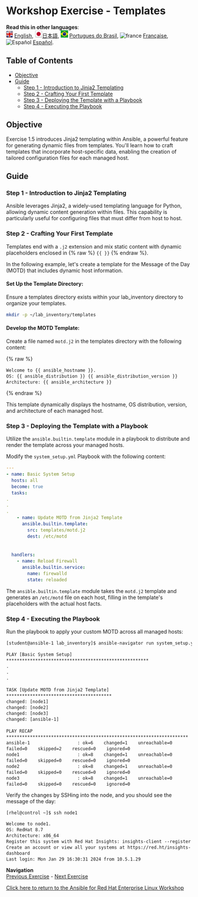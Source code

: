 # Workshop Exercise - Templates

**Read this in other languages**:
<br>![uk](../../../images/uk.png) [English](README.md),  ![japan](../../../images/japan.png)[日本語](README.ja.md), ![brazil](../../../images/brazil.png) [Portugues do Brasil](README.pt-br.md), ![france](../../../images/fr.png) [Française](README.fr.md),![Español](../../../images/col.png) [Español](README.es.md).


## Table of Contents

- [Objective](#objective)
- [Guide](#guide)
  - [Step 1 - Introduction to Jinja2 Templating](#step-1---introduction-to-jinja2-templating)
  - [Step 2 - Crafting Your First Template](#step-2---crafting-your-first-template)
  - [Step 3 - Deploying the Template with a Playbook](#step-3---deploying-the-template-with-a-playbook)
  - [Step 4 - Executing the Playbook](#step-4---executing-the-playbook)

## Objective

Exercise 1.5 introduces Jinja2 templating within Ansible, a powerful feature for generating dynamic files from templates. You'll learn how to craft templates that incorporate host-specific data, enabling the creation of tailored configuration files for each managed host.

## Guide

### Step 1 - Introduction to Jinja2 Templating

Ansible leverages Jinja2, a widely-used templating language for Python, allowing dynamic content generation within files. This capability is particularly useful for configuring files that must differ from host to host.

### Step 2 - Crafting Your First Template

Templates end with a `.j2` extension and mix static content with dynamic placeholders enclosed in {% raw %} `{{ }}` {% endraw %}.

In the following example, let's create a template for the Message of the Day (MOTD) that includes dynamic host information.

#### Set Up the Template Directory:

Ensure a templates directory exists within your lab_inventory directory to organize your templates.

```bash
mkdir -p ~/lab_inventory/templates
```

#### Develop the MOTD Template:

Create a file named `motd.j2` in the templates directory with the following content:

{% raw %}

```jinja
Welcome to {{ ansible_hostname }}.
OS: {{ ansible_distribution }} {{ ansible_distribution_version }}
Architecture: {{ ansible_architecture }}
```

{% endraw %}

This template dynamically displays the hostname, OS distribution, version, and architecture of each managed host.

### Step 3 - Deploying the Template with a Playbook

Utilize the `ansible.builtin.template` module in a playbook to distribute and render the template across your managed hosts.

Modify the `system_setup.yml` Playbook with the following content:

```yaml
---
- name: Basic System Setup
  hosts: all
  become: true
  tasks:
.
.
.
    - name: Update MOTD from Jinja2 Template
      ansible.builtin.template:
        src: templates/motd.j2
        dest: /etc/motd


  handlers:
    - name: Reload Firewall
      ansible.builtin.service:
        name: firewalld
        state: reloaded

```

The `ansible.builtin.template` module takes the `motd.j2` template and generates an `/etc/motd` file on each host, filling in the template's placeholders with the actual host facts.

### Step 4 - Executing the Playbook

Run the playbook to apply your custom MOTD across all managed hosts:

```bash
[student@ansible-1 lab_inventory]$ ansible-navigator run system_setup.yml -m stdout
```


```plaintext
PLAY [Basic System Setup] ******************************************************
.
.
.

TASK [Update MOTD from Jinja2 Template] ****************************************
changed: [node1]
changed: [node2]
changed: [node3]
changed: [ansible-1]

PLAY RECAP *********************************************************************
ansible-1                  : ok=6    changed=1    unreachable=0    failed=0    skipped=2    rescued=0    ignored=0
node1                      : ok=8    changed=1    unreachable=0    failed=0    skipped=0    rescued=0    ignored=0
node2                      : ok=8    changed=1    unreachable=0    failed=0    skipped=0    rescued=0    ignored=0
node3                      : ok=8    changed=1    unreachable=0    failed=0    skipped=0    rescued=0    ignored=0
```

Verify the changes by SSHing into the node, and you should see the message of the day:

```plaintext
[rhel@control ~]$ ssh node1
```
```
Welcome to node1.
OS: RedHat 8.7
Architecture: x86_64
Register this system with Red Hat Insights: insights-client --register
Create an account or view all your systems at https://red.ht/insights-dashboard
Last login: Mon Jan 29 16:30:31 2024 from 10.5.1.29

```

**Navigation**
<br>
[Previous Exercise](../1.5-handlers) - [Next Exercise](../1.7-collection)

[Click here to return to the Ansible for Red Hat Enterprise Linux Workshop](../README.md#section-1---ansible-engine-exercises)
